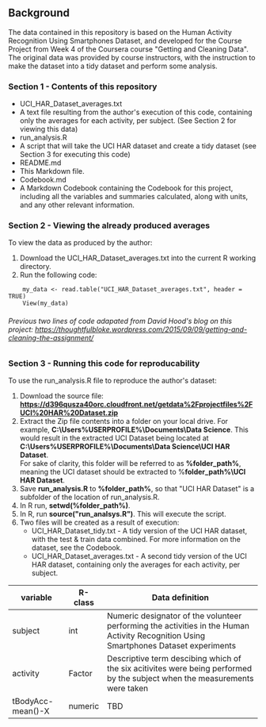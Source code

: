 ## Background

The data contained in this repository is based on the Human Activity Recognition Using Smartphones Dataset, and developed for the Course Project from Week 4 of the Coursera course "Getting and Cleaning Data".  The original data was provided by course instructors, with the instruction to make the dataset into a tidy dataset and perform some analysis.

### Section 1 - Contents of this repository
*    UCI\_HAR\_Dataset\_averages.txt
  *  A text file resulting from the author's execution of this code, containing only the averages for each activity, per subject. (See Section 2 for viewing this data)
*    run\_analysis.R
  *  A script that will take the UCI HAR dataset and create a tidy dataset (see Section 3 for executing this code)
*    README.md
  *  This Markdown file.
*    Codebook.md
  *  A Markdown Codebook containing the Codebook for this project, including all the variables and summaries calculated, along with units, and any other relevant information.

### Section 2 - Viewing the already produced averages
To view the data as produced by the author:  
1. Download the UCI\_HAR\_Dataset\_averages.txt into the current R working directory.  
2. Run the following code:  
```
    my_data <- read.table("UCI_HAR_Dataset_averages.txt", header = TRUE)  
    View(my_data)
```
###### Previous two lines of code adapated from David Hood's blog on this project: https://thoughtfulbloke.wordpress.com/2015/09/09/getting-and-cleaning-the-assignment/

### Section 3 - Running this code for reproducability
To use the run\_analysis.R file to reproduce the author's dataset:  

1. Download the source file: **https://d396qusza40orc.cloudfront.net/getdata%2Fprojectfiles%2FUCI%20HAR%20Dataset.zip**
2. Extract the Zip file contents into a folder on your local drive. For example, **C:\Users\%USERPROFILE%\Documents\Data Science**.  This would result in the extracted UCI Dataset being located at **C:\Users\%USERPROFILE%\Documents\Data Science\UCI HAR Dataset**.  
   For sake of clarity, this folder will be referred to as **%folder\_path%**, meaning the UCI dataset should be extracted to %**folder\_path%\UCI HAR Dataset**.  
3. Save **run\_analysis.R** to **%folder_path%**, so that "UCI HAR Dataset" is a subfolder of the location of run\_analysis.R.  
4. In R run, **setwd(%folder\_path%)**.  
5. In R, run **source("run\_analsys.R")**.  This will execute the script.  
6. Two files will be created as a result of execution:
   * UCI\_HAR\_Dataset\_tidy.txt - A tidy version of the UCI HAR dataset, with the test & train data combined.  For more information on the dataset, see the Codebook.
   * UCI\_HAR\_Dataset\_averages.txt - A second tidy version of the UCI HAR dataset, containing only the averages for each activity, per subject.

   
| variable                    | R-class | Data definition                                                                                                                       |
|-----------------------------|---------|---------------------------------------------------------------------------------------------------------------------------------------|
| subject                     | int     | Numeric designator of the volunteer performing the activities in the Human Activity Recognition Using Smartphones Dataset experiments |
| activity                    | Factor  | Descriptive term descibing which of the six acitivites were being performed by the subject when the measurements were taken           |
| tBodyAcc-mean()-X           | numeric | TBD                                                                                                                                   |